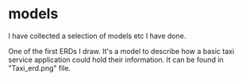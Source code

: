 # models
I have collected a selection of models etc I have done.

One of the first ERDs I draw. It's a model to describe how a basic taxi service application could hold their information. It can be found in "Taxi_erd.png" file.

